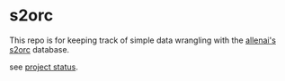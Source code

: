 # s2orc

This repo is for keeping track of simple data wrangling with the [allenai's s2orc](https://github.com/allenai/s2orc) database.

see [project status](https://github.com/users/jstonge/projects/9).
